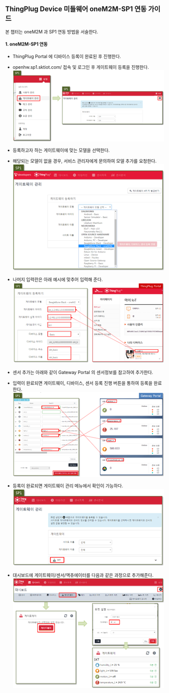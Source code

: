 

## ThingPlug Device 미들웨어 oneM2M-SP1 연동 가이드
본 챕터는 oneM2M 과 SP1 연동 방법을 서술한다.

#### 1. oneM2M-SP1 연동
* ThingPlug Portal 에 디바이스 등록이 완료된 후 진행한다.
* openhw.sp1.sktiot.com/ 접속 및 로그인 후 게이트웨이 등록을 진행한다.
![](images/oneM2M_SP1_1.png)

* 등록하고자 하는 게이트웨이에 맞는 모델을 선택한다. 
* 해당되는 모델이 없을 경우, 서비스 관리자에게 문의하여 모델 추가를 요청한다.
![](images/oneM2M_SP1_2.png)

* 나머지 입력란은 아래 예시에 맞추어 입력해 준다.
![](images/oneM2M_SP1_3.png)

* 센서 추가는 아래와 같이 Gateway Portal 의 센서정보를 참고하여 추가한다.
* 입력이 완료되면 게이트웨이, 디바이스, 센서 등록 진행 버튼을 통하여 등록을 완료한다.
![](images/oneM2M_SP1_4.png)

* 등록이 완료되면 게이트웨이 관리 메뉴에서 확인이 가능하다.
![](images/oneM2M_SP1_5.png)

* 대시보드에 게이트웨이/센서/액츄에이터를 다음과 같은 과정으로 추가해준다.
![](images/oneM2M_SP1_6.png)
